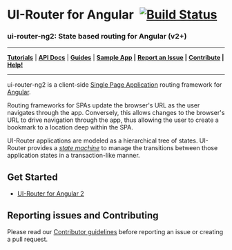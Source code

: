 # UI-Router for Angular &nbsp;[![Build Status](https://travis-ci.org/ui-router/ng2.svg?branch=master)](https://travis-ci.org/ui-router/ng2)

### ui-router-ng2: State based routing for Angular (v2+)

---
**[Tutorials](https://ui-router.github.io/tutorials/)** |
**[API Docs](https://ui-router.github.io/ng2/docs/latest/)** |
**[Guides](https://ui-router.github.io/guide)** |
**[Sample App](http://ui-router.github.io/resources/sampleapp/) |**
**[Report an Issue](https://github.com/ui-router/ng2/blob/master/CONTRIBUTING.md#report-an-issue) |**
**[Contribute](https://github.com/ui-router/ng2/blob/master/CONTRIBUTING.md#contribute) |**
**[Help!](http://stackoverflow.com/questions/ask?tags=ui-router-ng2)**

---

ui-router-ng2 is a client-side [Single Page Application](https://en.wikipedia.org/wiki/Single-page_application) 
routing framework for [Angular](http://angular.io).  
  
Routing frameworks for SPAs update the browser's URL as the user navigates through the app.  Conversely, this allows 
changes to the browser's URL to drive navigation through the app, thus allowing the user to create a bookmark to a 
location deep within the SPA.

UI-Router applications are modeled as a hierarchical tree of states. UI-Router provides a 
[*state machine*](https://en.wikipedia.org/wiki/Finite-state_machine) to manage the transitions between those 
application states in a transaction-like manner. 

## Get Started

- [UI-Router for Angular 2](https://ui-router.github.io/ng2)

## Reporting issues and Contributing

Please read our [Contributor guidelines](CONTRIBUTING.md) before reporting an issue or creating a pull request.

